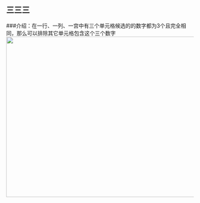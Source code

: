 ## 三三三    
###介绍：在一行、一列、一宫中有三个单元格候选的的数字都为3个且完全相同，那么可以排除其它单元格包含这个三个数字    
<img src="docs/picture/_CN.png" width="550" height="430" >
